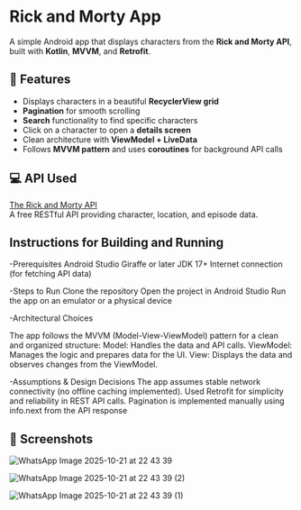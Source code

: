 # Rick and Morty App 

A simple Android app that displays characters from the **Rick and Morty API**, built with **Kotlin**, **MVVM**, and **Retrofit**.

## 🚀 Features

- Displays characters in a beautiful **RecyclerView grid**
- **Pagination** for smooth scrolling
- **Search** functionality to find specific characters
- Click on a character to open a **details screen**
- Clean architecture with **ViewModel + LiveData**
- Follows **MVVM pattern** and uses **coroutines** for background API calls

## 💻 API Used

[The Rick and Morty API](https://rickandmortyapi.com/)  
A free RESTful API providing character, location, and episode data.

## Instructions for Building and Running

-Prerequisites
Android Studio Giraffe or later
JDK 17+
Internet connection (for fetching API data)

-Steps to Run
Clone the repository
Open the project in Android Studio
Run the app on an emulator or a physical device

-Architectural Choices

The app follows the MVVM (Model-View-ViewModel) pattern for a clean and organized structure:
Model: Handles the data and API calls.
ViewModel: Manages the logic and prepares data for the UI.
View: Displays the data and observes changes from the ViewModel.

-Assumptions & Design Decisions
The app assumes stable network connectivity (no offline caching implemented).
Used Retrofit for simplicity and reliability in REST API calls.
Pagination is implemented manually using info.next from the API response


## 📱 Screenshots


![WhatsApp Image 2025-10-21 at 22 43 39](https://github.com/user-attachments/assets/099eeba7-66c7-4d16-974d-a78fed121812)


![WhatsApp Image 2025-10-21 at 22 43 39 (2)](https://github.com/user-attachments/assets/1d90ea56-74d8-4ff4-9d93-c3ac9bfdca63)

![WhatsApp Image 2025-10-21 at 22 43 39 (1)](https://github.com/user-attachments/assets/9ca3026f-f2bb-4d4c-b7d0-da23a6f0a9aa)

